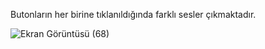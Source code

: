 Butonların her birine tıklanıldığında farklı sesler çıkmaktadır.





![Ekran Görüntüsü (68)](https://github.com/cgezginci/Hafta-19/assets/143842154/a7417156-311e-428d-8f28-aa9cb8546191)
